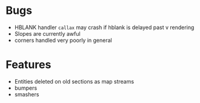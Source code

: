 # Bugs
* HBLANK handler `callax` may crash if hblank is delayed past v rendering
* Slopes are currently awful
* corners handled very poorly in general

# Features
* Entities deleted on old sections as map streams
* bumpers
* smashers